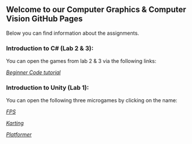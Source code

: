 ## Welcome to our Computer Graphics & Computer Vision GitHub Pages

Below you can find information about the assignments.

### Introduction to C# (Lab 2 & 3): 
You can open the games from lab 2 & 3 via the following links:

[*Beginner Code tutorial*](https://veronners.github.io/CGCV11/BeginnerCode/index.html)

### Introduction to Unity (Lab 1): 
You can open the following three microgames by clicking on the name:

[*FPS*](https://veronners.github.io/CGCV11/FPS/index.html)

[*Karting*](https://veronners.github.io/CGCV11/Karting/index.html)

[*Platformer*](https://veronners.github.io/CGCV11/Platformer/index.html)
